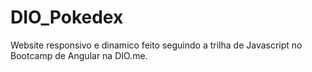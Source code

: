 # DIO_Pokedex
Website responsivo e dinamico feito seguindo a trilha de Javascript no Bootcamp de Angular na DIO.me.
